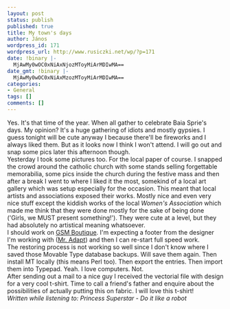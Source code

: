 ```yaml
---
layout: post
status: publish
published: true
title: My town's days
author: János
wordpress_id: 171
wordpress_url: http://www.rusiczki.net/wp/?p=171
date: !binary |-
  MjAwMy0wOC0xNiAxNjozMToyMiArMDIwMA==
date_gmt: !binary |-
  MjAwMy0wOC0xNiAxMzozMToyMiArMDIwMA==
categories:
- General
tags: []
comments: []
---
```

<p>Yes. It's that time of the year. When all gather to celebrate Baia Sprie's days. My opinion? It's a huge gathering of idiots and mostly gypsies. I guess tonight will be cute anyway I because there'll be fireworks and I always liked them. But as it looks now I think I won't attend. I will go out and snap some pics later this afternoon though.<br />
Yesterday I took some pictures too. For the local paper of course. I snapped the crowd around the catholic church with some stands selling forgettable memorabilia, some pics inside the church during the festive mass and then after a break I went to where I liked it the most, somekind of a local art gallery which was setup especially for the occasion. This meant that local artists and associations exposed their works. Mostly nice and even very nice stuff except the kiddish works of the local <i>Women's Association</i> which made me think that they were done mostly for the sake of being done ('Girls, we MUST present something!'). They were cute at a level, but they had absolutely no artistical meaning whatsoever.<br />
I should work on <a href="http://www.gsmboutique.com">GSM Boutique</a>. I'm expecting a footer from the designer I'm working with (<a href="http://www.spinform.ro">Mr. Adapt</a>) and then I can re-start full speed work.<br />
The restoring process is not working so well since I don't know where I saved those Movable Type database backups. Will save them again. Then install MT locally (this means Perl too). Then export the entries. Then import them into Typepad. Yeah. I love computers. Not.<br />
After sending out a mail to a nice guy I received the vectorial file with design for a very cool t-shirt. Time to call a friend's father and enquire about the possibilities of actually putting this on fabric. I will love this t-shirt!<br />
<em>Written while listening to: Princess Superstar - Do it like a robot</em></p>
